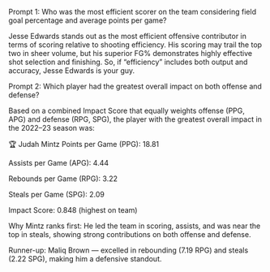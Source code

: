Prompt 1: Who was the most efficient scorer on the team considering field goal percentage and average points per game?

Jesse Edwards stands out as the most efficient offensive contributor in terms of scoring relative to shooting efficiency. His scoring may trail the top two in sheer volume, but his superior FG% demonstrates highly effective shot selection and finishing. So, if “efficiency” includes both output and accuracy, Jesse Edwards is your guy.



Prompt 2: Which player had the greatest overall impact on both offense and defense?

Based on a combined Impact Score that equally weights offense (PPG, APG) and defense (RPG, SPG), the player with the greatest overall impact in the 2022–23 season was:

🏆 Judah Mintz
Points per Game (PPG): 18.81

Assists per Game (APG): 4.44

Rebounds per Game (RPG): 3.22

Steals per Game (SPG): 2.09

Impact Score: 0.848 (highest on team)

Why Mintz ranks first:
He led the team in scoring, assists, and was near the top in steals, showing strong contributions on both offense and defense.

Runner-up:
Maliq Brown — excelled in rebounding (7.19 RPG) and steals (2.22 SPG), making him a defensive standout.


